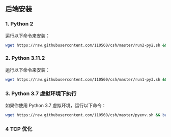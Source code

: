 ## 后端安装

### **1. Python 2**

运行以下命令来安装：

```bash
wget https://raw.githubusercontent.com/110560/csh/master/run2-py2.sh && bash run2-py2.sh
```

### **2. Python 3.11.2**

运行以下命令来安装：

```bash
wget https://raw.githubusercontent.com/110560/csh/master/run1-py3.sh && bash run1-py3.sh
```

### **3. Python 3.7 虚拟环境下执行**

如果你使用 Python 3.7 虚拟环境，运行以下命令：

```bash
wget https://raw.githubusercontent.com/110560/csh/master/pyenv.sh && bash pyenv.sh
```

### **4 TCP 优化**
```bash <(curl -L -s https://raw.githubusercontent.com/110560/csh/master/TCP-Optimization) 
```
